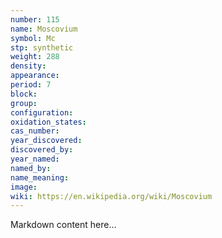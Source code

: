 ```yaml
---
number: 115
name: Moscovium
symbol: Mc
stp: synthetic
weight: 288
density:
appearance:
period: 7
block:
group:
configuration:
oxidation_states:
cas_number:
year_discovered:
discovered_by:
year_named:
named_by:
name_meaning:
image:
wiki: https://en.wikipedia.org/wiki/Moscovium
---
```


Markdown content here...
